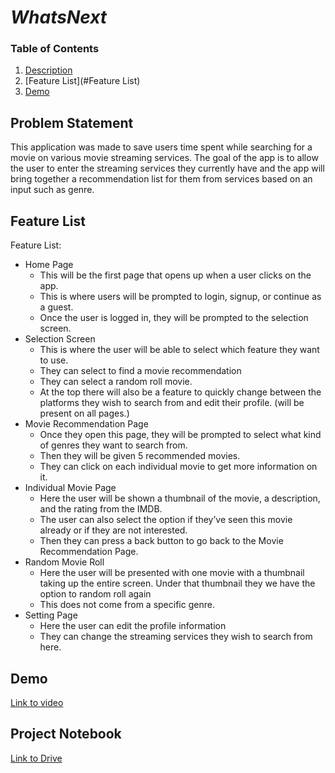 # *WhatsNext*

### Table of Contents
1. [Description](#Description)
2. [Feature List](#Feature List)
3. [Demo](#Demo) 

## Problem Statement
This application was made to save users time spent while searching for a movie on various movie streaming services. The goal of the app is to allow the user to enter the streaming services they currently have and the app will bring together a recommendation list for them from services based on an input such as genre.

## Feature List
Feature List:
* Home Page
  * This will be the first page that opens up when a user clicks on the app.
  * This is where users will be prompted to login, signup, or continue as a guest.
  * Once the user is logged in, they will be prompted to the selection screen.
* Selection Screen
  * This is where the user will be able to select which feature they want to use.
  * They can select to find a movie recommendation
  * They can select a random roll movie.
  * At the top there will also be a feature to quickly change between the platforms they wish to search from and edit their profile. (will be present on all pages.)
* Movie Recommendation Page
  * Once they open this page, they will be prompted to select what kind of genres they want to search from.
  * Then they will be given 5 recommended movies.
  * They can click on each individual movie to get more information on it.
* Individual Movie Page
  * Here the user will be shown a thumbnail of the movie, a description, and the rating from the IMDB.
  * The user can also select the option if they’ve seen this movie already or if they are not interested.
  * Then they can press a back button to go back to the Movie Recommendation Page.
* Random Movie Roll
  * Here the user will be presented with one movie with a thumbnail taking up the entire screen. Under that thumbnail they we have the option to random roll again
  * This does not come from a specific genre.
* Setting Page
  * Here the user can edit the profile information
  * They can change the streaming services they wish to search from here.

## Demo
[Link to video](https://www.youtube.com/watch?v=jMr8g_h_1uU)

## Project Notebook
[Link to Drive](https://docs.google.com/document/d/1dlc-fQwHtwHokY-w5_Wim5K88AdmmiMIAx_IZJPxDlA/edit?usp=sharing)
